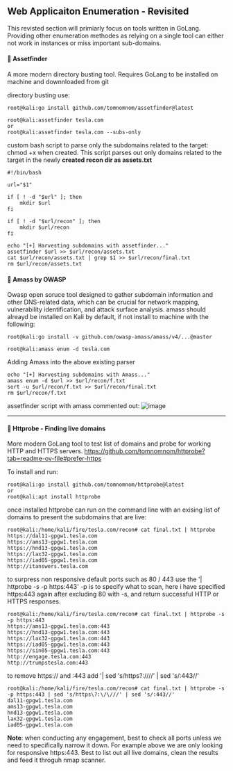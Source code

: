 ## Web Applicaiton Enumeration - Revisited
This revisted section will primiarly focus on tools written in GoLang. Providing other enumeration methodes as relying on a single tool can either not work in instances or miss important sub-domains.

#### 🔴 Assetfinder
A more modern directory busting tool. Requires GoLang to be installed on machine and downnloaded from git 

directory busting use:

    root@kali:go install github.com/tomnomnom/assetfinder@latest

    root@kali:assetfinder tesla.com 
    or
    root@kali:assetfinder tesla.com --subs-only

custom bash script to parse only the subdomains related to the target:  
chmod +x when created. This script parses out only domains related to the target in the newly **created recon dir as assets.txt**

    #!/bin/bash
    
    url="$1"
    
    if [ ! -d "$url" ]; then
        mkdir $url
    fi
    
    if [ ! -d "$url/recon" ]; then
        mkdir $url/recon
    fi
    
    echo "[+] Harvesting subdomains with assetfinder..."
    assetfinder $url >> $url/recon/assets.txt
    cat $url/recon/assets.txt | grep $1 >> $url/recon/final.txt
    rm $url/recon/assets.txt

#### 🔴 Amass by OWASP
Owasp open soruce tool designed to gather subdomain information and other DNS-related data, which can be crucial for network mapping, vulnerability identification, and attack surface analysis. amass should alreayd be installed on Kali by default, if not install to machine with the following:

    root@kali:go install -v github.com/owasp-amass/amass/v4/...@master

    root@kali:amass enum -d tesla.com

Adding Amass into the above existing parser

    echo "[+] Harvesting subdomains with Amass..."
    amass enum -d $url >> $url/recon/f.txt
    sort -u $url/recon/f.txt >> $url/recon/final.txt
    rm $url/recon/f.txt

assetfinder script with amass commented out:
![image](https://github.com/user-attachments/assets/302fe96d-6599-4663-8040-565d4dc11103)

---

#### 🔴 Httprobe - Finding live domains  
More modern GoLang tool to test list of domains and probe for working HTTP and HTTPS servers. <https://github.com/tomnomnom/httprobe?tab=readme-ov-file#prefer-https> 

To install and run:  

    root@kali:go install github.com/tomnomnom/httprobe@latest
    or
    root@kali:apt install httprobe

once installed httprobe can run on the command line with an exising list of domains to present the subdomains that are live:  

    root@kali:/home/kali/fire/tesla.com/recon# cat final.txt | httprobe
    https://dal11-gpgw1.tesla.com
    https://ams13-gpgw1.tesla.com
    https://hnd13-gpgw1.tesla.com
    https://lax32-gpgw1.tesla.com
    https://iad05-gpgw1.tesla.com
    http://itanswers.tesla.com

to surpress non responsive default ports such as 80 / 443 use the '| httprobe -s -p https:443' -p is to specify what to scan, here i have specified https:443 again after excluding 80 with -s, and return successful HTTP or HTTPS responses.  

    root@kali:/home/kali/fire/tesla.com/recon# cat final.txt | httprobe -s -p https:443
    https://ams13-gpgw1.tesla.com:443
    https://hnd13-gpgw1.tesla.com:443
    https://lax32-gpgw1.tesla.com:443
    https://iad05-gpgw1.tesla.com:443
    https://sin05-gpgw1.tesla.com:443
    http://engage.tesla.com:443
    http://trumpstesla.com:443
    
to remove https:// and :443 add '| sed 's/https\?:\/\///' | sed 's/:443//'  

    root@kali:/home/kali/fire/tesla.com/recon# cat final.txt | httprobe -s -p https:443 | sed 's/https\?:\/\///' | sed 's/:443//'
    dal11-gpgw1.tesla.com
    ams13-gpgw1.tesla.com
    hnd13-gpgw1.tesla.com
    lax32-gpgw1.tesla.com
    iad05-gpgw1.tesla.com

**Note**: when conducting any engagement, best to check all ports unless we need to specifically narrow it down. For example above we are only looking for responsive https:443. Best to list out all live domains, clean the results and feed it throguh nmap scanner.  


    

    

